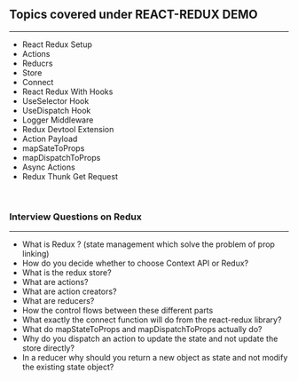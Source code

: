## Topics covered under REACT-REDUX DEMO
---
- React Redux Setup
- Actions
- Reducrs
- Store
- Connect
- React Redux With Hooks
- UseSelector Hook
- UseDispatch Hook
- Logger Middleware
- Redux Devtool Extension
- Action Payload
- mapSateToProps
- mapDispatchToProps
- Async Actions
- Redux Thunk Get Request

<br/>

### Interview Questions on Redux 
___

- What is Redux ? (state management which solve the problem of prop linking)
- How do you decide whether to choose Context API or Redux?
- What is the redux store?
- What are actions?
- What are action creators?
- What are reducers?
- How the control flows between these different parts
- What exactly the connect function will do from the react-redux library?
- What do mapStateToProps and mapDispatchToProps actually do?
- Why do you dispatch an action to update the state and not update the store directly?
- In a reducer why should you return a new object as state and not modify the existing state object?


